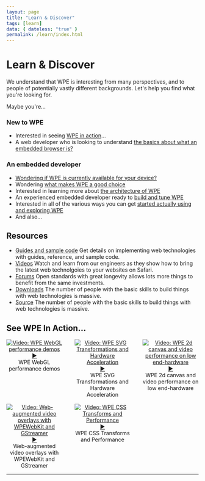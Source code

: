 ```yaml
---
layout: page
title: "Learn & Discover"
tags: [learn]
data: { dateless: "true" }
permalink: /learn/index.html
--- 
```


# Learn & Discover

We understand that WPE is interesting from many perspectives, and to people of potentially vastly different backgrounds. Let's help you find what you're looking for.

Maybe you're...

### New to WPE

* Interested in seeing [WPE in action](#wpe-in-action)…
* A web developer who is looking to understand [the basics about what an embedded browser is?](what-is-embedded.html)

### An embedded developer

* [Wondering if WPE is currently available for your device?](/about/supported-hardware.html)
* Wondering [what makes WPE a good choice](/about/a-good-choice.html)
* Interested in learning more about [the architecture of WPE](/about/architecture.html)
* An experienced embedded developer ready to [build and tune WPE](/about/build-and-tune.html)
* Interested in all of the various ways you can get [started actually using and exploring WPE](explore-wpe.html)
* And also…

## Resources

* <a href="">Guides and sample code</a> Get details on implementing web technologies with guides, reference, and sample code.
* <a href="">Videos</a> Watch and learn from our engineers as they show how to bring the latest web technolgoies to your websites on Safari. 
* <a href="">Forums</a> Open standards with great longevity allows lots more things to benefit from the same investments. 
* <a href="">Downloads</a> The number of people with the basic skills to build things with web technologies is massive. 
* <a href="">Source</a> The number of people with the basic skills to build things with web technologies is massive. 


## See WPE In Action...
<div class="container text-center my-auto" style="display:grid;grid-template-columns: 1fr 1fr 1fr;justify-items:center;grid-gap: 1rem 2rem;text-align: center;" id="wpe-in-action">
	<div class="item">
  		<lazy-youtube hash="bg6yCx7VdPY" title="WPE WebGL performance demos">
			<div>
				<a href="https://www.youtube-nocookie.com/embed/bg6yCx7VdPY?autoplay=1"><img src="https://img.youtube.com/vi/bg6yCx7VdPY/hqdefault.jpg" alt="Video: WPE WebGL performance demos"><span>▶</span></a>
				<div>WPE WebGL performance demos</div>
			</div>
		</lazy-youtube>
	</div>
	<div class="item">
		<lazy-youtube hash="Nz2Y8HGdZDE" title="WPE SVG Transformations and Hardware Acceleration">
	  		<div>
	  			<a href="https://www.youtube-nocookie.com/embed/Nz2Y8HGdZDE?autoplay=1"><img src="https://img.youtube.com/vi/Nz2Y8HGdZDE/hqdefault.jpg" alt="Video: WPE SVG Transformations and Hardware Acceleration"><span>▶</span></a>
				<div>WPE SVG Transformations and Hardware Acceleration</div>
			</div>
		</lazy-youtube>
	</div>
	<div class="item">
  		<lazy-youtube hash="_X_23cb8l6o" title="WPE 2d canvas and video performance on low end-hardware">
  			<div>
  				<a href="https://www.youtube-nocookie.com/embed/_X_23cb8l6o?autoplay=1"><img src="https://img.youtube.com/vi/_X_23cb8l6o/hqdefault.jpg" alt="Video: WPE 2d canvas and video performance on low end-hardware"><span>▶</span></a>
  				<div>WPE 2d canvas and video performance on low end-hardware</div>
			</div>
		</lazy-youtube>
	</div>
	<div class="item">
  		<lazy-youtube hash="QNZJYOuVGiE" title="Web-augmented video overlays with WPEWebKit and GStreamer">
			<div>
				<a href="https://www.youtube-nocookie.com/embed/QNZJYOuVGiE?autoplay=1"><img src="https://img.youtube.com/vi/QNZJYOuVGiE/hqdefault.jpg" alt="Video: Web-augmented video overlays with WPEWebKit and GStreamer"><span>▶</span></a>
				<div>Web-augmented video overlays with WPEWebKit and GStreamer</div>
			</div>
		</lazy-youtube>
	</div>
	<div class="item">
  		<lazy-youtube hash="0L8Fv7sswSk" title="WPE CSS Transforms and Performance">
			<div>
				<a href="https://www.youtube-nocookie.com/embed/0L8Fv7sswSk?autoplay=1"><img src="https://img.youtube.com/vi/0L8Fv7sswSk/hqdefault.jpg" alt="Video: WPE CSS Transforms and Performance"><span>▶</span></a>
				<div>WPE CSS Transforms and Performance</div>
			</div>
		</lazy-youtube>
	</div>
</div>

---
